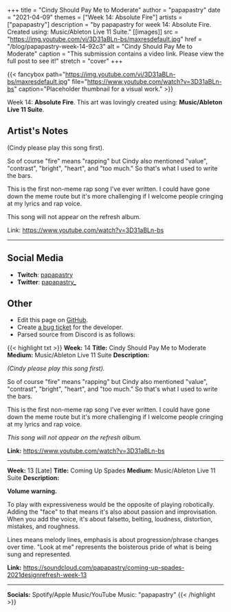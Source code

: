 +++
title =       "Cindy Should Pay Me to Moderate"
author =      "papapastry"
date =        "2021-04-09"
themes =      ["Week 14: Absolute Fire"]
artists =     ["papapastry"]
description = "by papapastry for week 14: Absolute Fire. Created using: Music/Ableton Live 11 Suite."
[[images]]
      src = "https://img.youtube.com/vi/3D31aBLn-bs/maxresdefault.jpg"
      href = "/blog/papapastry-week-14-92c3"
      alt = "Cindy Should Pay Me to Moderate"
      caption = "This submission contains a video link. Please view the full post to see it!"
      stretch = "cover"
+++


{{< fancybox path="https://img.youtube.com/vi/3D31aBLn-bs/maxresdefault.jpg" file="https://www.youtube.com/watch?v=3D31aBLn-bs" caption="Placeholder thumbnail for a visual work." >}}


Week 14: **Absolute Fire**. This art was lovingly created using: **Music/Ableton Live 11 Suite**.

## Artist's Notes

(Cindy please play this song first).

So of course "fire" means "rapping" but Cindy also mentioned "value", "contrast", "bright", "heart", and "too much." So that's what I used to write the bars.

This is the first non-meme rap song I've ever written. I could have gone down the meme route but it's more challenging if I welcome people cringing at my lyrics and rap voice.

This song will not appear on the refresh album.

Link: https://www.youtube.com/watch?v=3D31aBLn-bs

----

## Social Media

- **Twitch**: <a href='https://twitch.tv/papapastry' target='_blank'>papapastry</a>
- **Twitter**: <a href='https://twitter.com/papapastry_' target='_blank'>papapastry_</a>

## Other

- Edit this page on [GitHub](https://github.com/teaminkling/web-refresh/edit/main/content/blog/papapastry-week-14-92c3.md).
- Create [a bug ticket](https://github.com/teaminkling/web-refresh/issues/new?assignees=&labels=bug&template=problem-report.md&title=) for the developer.
- Parsed source from Discord is as follows:

{{< highlight txt >}}
**Week:** 14
**Title:** Cindy Should Pay Me to Moderate
**Medium:** Music/Ableton Live 11 Suite
**Description:**

_(Cindy please play this song first)._

So of course "fire" means "rapping" but Cindy also mentioned "value", "contrast", "bright", "heart", and "too much." So that's what I used to write the bars.

This is the first non-meme rap song I've ever written. I could have gone down the meme route but it's more challenging if I welcome people cringing at my lyrics and rap voice.

_This song will not appear on the refresh album._

**Link:** https://www.youtube.com/watch?v=3D31aBLn-bs

----

**Week:** 13 [Late]
**Title:** Coming Up Spades
**Medium:** Music/Ableton Live 11 Suite
**Description:**

**Volume warning.**

To play with expressiveness would be the opposite of playing robotically. Adding the "face" to that means it's also about passion and improvisation. When you add the voice, it's about falsetto, belting, loudness, distortion, mistakes, and roughness.

Lines means melody lines, emphasis is about progression/phrase changes over time. "Look at me" represents the boisterous pride of what is being sung and represented.

**Link:** https://soundcloud.com/papapastry/coming-up-spades-2021designrefresh-week-13

----

**Socials:** Spotify/Apple Music/YouTube Music: "papapastry"
{{< /highlight >}}